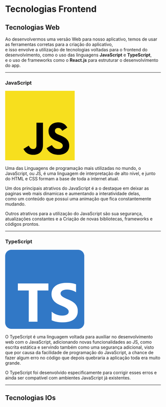 # **Tecnologias Frontend**

## Tecnologias Web
Ao desenvolvermos uma versão Web para nosso aplicativo, temos de usar as ferramentas corretas para a criação do aplicativo,  
e isso envolve a utilização de tecnologias voltadas para o frontend do desenvolvimento, como o uso das linguagens **JavaScript** e **TypeScript**,  
e o uso de frameworks como o **React.js** para estruturar o desenvolvimento do app.

---

### **JavaScript**
![logo java script](/Assets/jscript.png "Logo JavaScript")

Uma das Linguagens de programação mais utilizadas no mundo, o JavaScript, ou JS, é uma linguagem de interpretação de alto nível, e junto do  HTML e CSS formam a base de toda a internet atual.

Um dos principais atrativos do JavaScript é a o destaque em deixar as paginas web mais dinamicas e aumentando a interatividade delas,  
como um conteúdo que possui uma animação que fica constantemente mudando.

Outros atrativos para a utilização do JavaScript são sua segurança, atualizações constantes e a Criação de novas bibliotecas, frameworks e códigos prontos.

---

### **TypeScript**
![logo TypeScript](/Assets/typescript.png "Logo TypeScript")

O TypeScript é uma linguagem voltada para auxiliar no desenvolvimento web com o JavaScript, adicionando novas funcionalidades ao JS, como escrita estática e servindo também como uma segurança adicional, visto que por causa da facilidade de programação do JavaScript, a chance de fazer algum erro no código que depois quebraria a aplicação toda era muito grande.   

O TypeScript foi desenvolvido especificamente para corrigir esses erros e ainda ser compatível com ambientes JavaScript já existentes. 

---

## Tecnologias IOs

